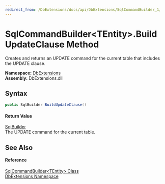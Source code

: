 ```yaml
---
redirect_from: /DbExtensions/docs/api/DbExtensions/SqlCommandBuilder_1/BuildUpdateClause.html
---
```


SqlCommandBuilder&lt;TEntity>.BuildUpdateClause Method
======================================================
Creates and returns an UPDATE command for the current table that includes the UPDATE clause.
  
**Namespace:** [DbExtensions][1]  
**Assembly:** DbExtensions.dll

Syntax
------

```csharp
public SqlBuilder BuildUpdateClause()
```

#### Return Value
[SqlBuilder][2]  
The UPDATE command for the current table.

See Also
--------

#### Reference
[SqlCommandBuilder&lt;TEntity> Class][3]  
[DbExtensions Namespace][1]  

[1]: ../README.md
[2]: ../SqlBuilder/README.md
[3]: README.md
